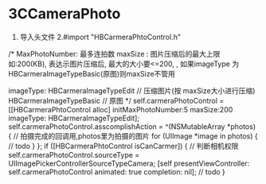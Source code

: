 # 3CCameraPhoto
1. 导入头文件
2.#import "HBCarmeraPhtoControl.h"

/*
  MaxPhotoNumber: 最多连拍数
  maxSize : 图片压缩后的最大上限 如:200(KB), 表达示图片压缩后, 最大的大小要<=200, , 如果imageType 为HBCarmeraImageTypeBasic(原图)则maxSize不管用  
  
  imageType:  HBCarmeraImageTypeEdit      // 压缩图片(按 maxSize大小进行压缩)
              HBCarmeraImageTypeBasic     // 原图
*/
 self.carmeraPhotoControl = [[HBCarmeraPhtoControl alloc] initMaxPhotoNumber:5 maxSize:200 imageType: HBCarmeraImageTypeEdit];
    self.carmeraPhotoControl.asscomplishAction = ^(NSMutableArray *photos) {            // 拍摄完成的回调用,photos里为拍摄的图片
        for (UIImage *image in photos) {
            // todo
        }
    };
    if ([HBCarmeraPhtoControl isCanCarmer]) {                                          //  判断相机权限
        self.carmeraPhotoControl.sourceType = UIImagePickerControllerSourceTypeCamera;
        [self presentViewController: self.carmeraPhotoControl animated: true completion: nil];      // todo
    }
